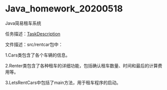 # Java_homework_20200518
 Java简易租车系统

任务描述：[TaskDescription](/TaskDescription.md)

文件描述：src/rentcar包中：

1.Cars类包含了各个车辆的信息。

2.Renter类包含了各种租车的详细功能，包括确认租车数量、时间和最后的计算费用等。

3.LetsRentCars中包括了main方法，用于租车程序的启动。

